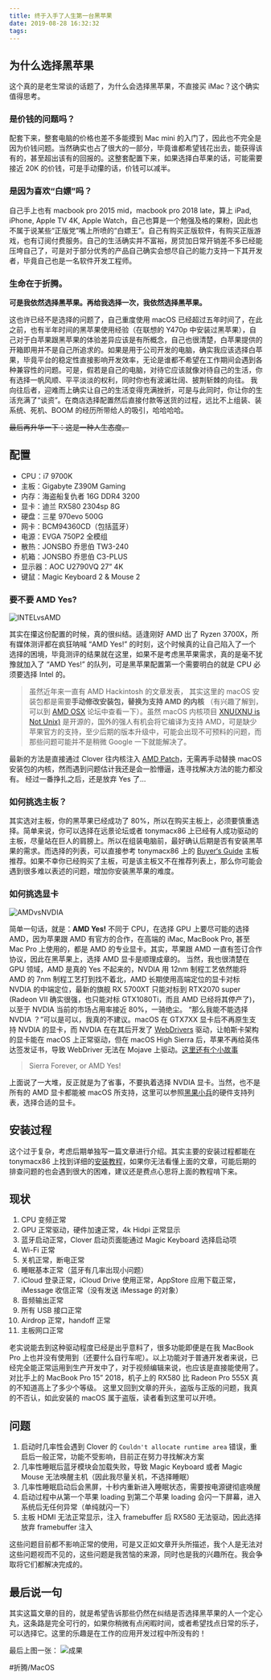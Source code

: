 ```yaml
---
title: 终于入手了人生第一台黑苹果
date: 2019-08-28 16:32:32
tags:
---
```

## 为什么选择黑苹果
这个真的是老生常谈的话题了，为什么会选择黑苹果，不直接买 iMac？这个确实值得思考。

### 是价钱的问题吗？
配套下来，整套电脑的价格也差不多能摸到 Mac mini 的入门了，因此也不完全是因为价钱问题。当然确实也占了很大的一部分，毕竟谁都希望钱花出去，能获得该有的，甚至超出该有的回报的。这整套配置下来，如果选择白苹果的话，可能需要接近 20K 的价钱，可是手动攥的话，价钱可以减半。

### 是因为喜欢“白嫖”吗？
自己手上也有 macbook pro 2015 mid，macbook pro 2018 late，算上 iPad, iPhone, Apple TV 4K, Apple Watch，自己也算是一个勉强及格的果粉，因此也不属于说某些“正版党”嘴上所喷的“白嫖王”。自己有购买正版软件，有购买正版游戏，也有订阅付费服务。自己的生活确实并不富裕，房贷加日常开销差不多已经能压垮自己了，可是对于部分优秀的产品自己确实会想尽自己的能力支持一下其开发者，毕竟自己也是一名软件开发工程师。

### 生命在于折腾。

**可是我依然选择黑苹果。再给我选择一次，我依然选择黑苹果。**

这也许已经不是选择的问题了，自己重度使用 macOS 已经超过五年时间了，在此之前，也有半年时间的黑苹果使用经验（在联想的 Y470p 中安装过黑苹果），自己对于白苹果跟黑苹果的体验差异应该是有所概念，自己也很清楚，白苹果提供的开箱即用并不是自己所追求的。如果是用于公司开发的电脑，确实我应该选择白苹果，毕竟平台的稳定性直接影响开发效率，无论是谁都不希望在工作期间会遇到各种兼容性的问题。可是，假若是自己的电脑，对待它应该就像对待自己的生活，你有选择一帆风顺、平平淡淡的权利，同时你也有波澜壮阔、披荆斩棘的向往。
我向往后者，迎难而上确实让自己的生活变得充满挫折，可是与此同时，你让你的生活充满了“谈资”。在商店选择配置然后直接付款等送货的过程，远比不上组装、装系统、死机、BOOM 的经历所带给人的吸引，哈哈哈哈。

~~最后再升华一下：这是一种人生态度。~~

## 配置
- CPU：i7 9700K
- 主板：Gigabyte Z390M Gaming
- 内存：海盗船复仇者 16G DDR4 3200
- 显卡：迪兰 RX580 2304sp 8G
- 硬盘：三星 970evo 500G
- 网卡：BCM94360CD（包括蓝牙）
- 电源：EVGA 750P2 全模组
- 散热：JONSBO 乔思伯 TW3-240
- 机箱：JONSBO 乔思伯 C3-PLUS
- 显示器：AOC U2790VQ 27” 4K
- 键鼠：Magic Keyboard 2 & Mouse 2

### 要不要 AMD Yes?

![INTELvsAMD](https://cdn.iguan7u.cn/image/INTELvsAMD.png)


其实在攥这份配置的时候，真的很纠结。适逢刚好 AMD 出了 Ryzen 3700X，所有媒体测评都在疯狂呐喊 “AMD Yes!” 的时刻，这个时候真的让自己陷入了一个选择的困境，毕竟测评的结果就在这里，如果不是考虑黑苹果需求，真的是毫不犹豫就加入了 “AMD Yes!” 的队列，可是黑苹果配置第一个需要明白的就是 CPU 必须要选择 Intel 的。

> 虽然近年来一直有 AMD Hackintosh 的文章发表， 其实这里的 macOS 安装包都是需要**手动修改安装包，替换为支持 AMD 的内核** （有兴趣了解到，可以到 [AMD OSX](https://amd-osx.com) 论坛中查看一下）。虽然 macOS 内核项目 [XNU(XNU is Not Unix)](https://github.com/apple/darwin-xnu?) 是开源的，国外的强人有机会将它编译为支持 AMD，可是缺少苹果官方的支持，至少后期的版本升级中，可能会出现不可预料的问题，而那些问题可能并不是稍微 Google 一下就能解决了。  

最新的方法是直接通过 Clover 往内核注入 [AMD Patch](https://github.com/AMD-OSX/AMD_Vanilla)，无需再手动替换 macOS 安装包的内核，然而遇到问题估计我还是会一脸懵逼，连寻找解决方法的能力都没有。
经过一番挣扎之后，还是放弃 Yes 了… 

### 如何挑选主板？
其实选对主板，你的黑苹果已经成功了 80%，所以在购买主板上，必须要慎重选择。简单来说，你可以选择在远景论坛或者 tonymacx86 上已经有人成功驱动的主板，尽量站在巨人的肩膀上。所以在组装电脑前，最好确认后期是否有安装黑苹果的需求。而选择的列表，可以直接参考 tonymacx86 上的 [Buyer‘s Guide](https://www.tonymacx86.com/buyersguide/building-a-customac-hackintosh-the-ultimate-buyers-guide/) 主板推荐。如果不幸你已经购买了主板，可是该主板又不在推荐列表上，那么你可能会遇到很多难以表述的问题，增加你安装黑苹果的难度。

### 如何挑选显卡

![AMDvsNVDIA](https://cdn.iguan7u.cn/image/AMDvsNVDIA.jpg)

简单一句话，就是：**AMD Yes!**
不同于 CPU，在选择 GPU 上要尽可能的选择 AMD，因为苹果跟 AMD 有官方的合作，在高端的 iMac, MacBook Pro, 甚至 Mac Pro 上使用的，都是 AMD 的专业显卡。其实，苹果跟 AMD 一直有签订合作协议，因此在黑苹果上，选择 AMD 显卡是顺理成章的。
当然，我也很清楚在 GPU 领域，AMD 是真的 Yes 不起来的，NVDIA 用 12nm 制程工艺依然能将 AMD 的 7nm 制程工艺打到找不着北，AMD 长期使用高端定位的显卡对标 NVDIA 的中端定位，最新的旗舰 RX 5700XT 只能对标到 RTX2070 super (Radeon VII 确实很强，也只能对标 GTX1080Ti，而且 AMD 已经将其停产了)，以至于 NVDIA 当前的市场占用率接近 80%，一骑绝尘。
“那么我能不能选择 NVDIA ？”可以是可以，我真的不建议。macOS 在 GTX7XX 显卡后不再原生支持 NVDIA 的显卡，而 NVDIA 在在其后开发了 [WebDrivers](https://www.tonymacx86.com/nvidia-drivers/) 驱动，让帕斯卡架构的显卡能在 macOS 上正常驱动，但在 macOS High Sierra 后，苹果不再给英伟达签发证书，导致 WebDriver 无法在 Mojave 上驱动。[这里还有个小故事](https://www.jianshu.com/p/3753bbd8cd90)

> Sierra Forever, or AMD Yes!  

上面说了一大堆，反正就是为了省事，不要执着选择 NVDIA 显卡。当然，也不是所有的 AMD 显卡都能被 macOS 所支持，这里可以参照[黑果小兵](https://blog.daliansky.net/Mojave-Hardware-Support-List.html)的硬件支持列表，选择合适的显卡。

## 安装过程
这个过于复杂，考虑后期单独写一篇文章进行介绍。其实主要的安装过程都能在 tonymacx86 上找到详细的[安装教程](https://www.tonymacx86.com/resources/multibeast-11-3-0-mojave.430/)，如果你无法看懂上面的文章，可能后期的排查问题的也会遇到很大的困难，建议还是费点心思将上面的教程啃下来。

## 现状
1. CPU 变频正常
2. GPU 正常驱动，硬件加速正常，4k Hidpi 正常显示
3. 蓝牙启动正常，Clover 启动页面能通过 Magic Keyboard 选择启动项
4. Wi-Fi 正常
5. 关机正常，断电正常
6. 睡眠基本正常（蓝牙有几率出现小问题）
7. iCloud 登录正常，iCloud Drive 使用正常，AppStore 应用下载正常，iMessage 收信正常（没有发送 iMessage 的对象）
8. 音频输出正常
9. 所有 USB 接口正常
10. Airdrop 正常，handoff 正常
11. 主板网口正常

老实说能去到这种驱动程度已经是出乎意料了，很多功能即便是在我 MacBook Pro 上也并没有使用到（还要什么自行车呢）。以上功能对于普通开发者来说，已经完全能正常运用到生产开发中了，对于视频编辑来说，也应该是直接能使用了。
对比手上的 MacBook Pro 15” 2018，机子上的 RX580 比 Radeon Pro 555X 真的不知道高上了多少个等级。
这里又回到文章的开头，盗版与正版的问题，我真的不否认，如此安装的 macOS 属于盗版，读者看到这里可以开喷。

## 问题
1. 启动时几率性会遇到 Clover 的 `Couldn't allocate runtime area` 错误，重启后一般正常，功能不受影响，目前正在努力寻找解决方案
2. 几率性睡眠后蓝牙模块会加载失败，导致 Magic Keyboard 或者 Magic Mouse 无法唤醒主机（因此我尽量关机，不选择睡眠）
3. 几率性睡眠启动后会黑屏，十秒内重新进入睡眠状态，需要按电源键彻底唤醒
4. 启动过程中从第一个苹果 loading 到第二个苹果 loading 会闪一下屏幕，进入系统后无任何异常（单纯就闪一下）
5. 主板 HDMI 无法正常显示，注入 framebuffer 后 RX580 无法驱动，因此选择放弃 framebuffer 注入

这些问题目前都不影响正常的使用，可是又正如文章开头所描述，我个人是无法对这些问题视而不见的，这些问题是我苦恼的来源，同时也是我的兴趣所在。我会争取将它们都解决完成的。

## 最后说一句
其实这篇文章的目的，就是希望告诉那些仍然在纠结是否选择黑苹果的人一个定心丸，这条路是完全可行的，如果你稍微有点闲暇时间，或者希望找点日常的乐子，可以选择它。这里的乐趣是在工作的应用开发过程中所没有的！

最后上图一张：
![成果](https://cdn.iguan7u.cn/image/IMG_0515.jpg)

#折腾/MacOS